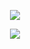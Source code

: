 <p align="center"><img src="https://laravel.com/assets/img/components/logo-laravel.svg"></p>

<p align="center"><img src="https://snipcart.com/media/10175/what-is-vuejs-definition.png"></p>